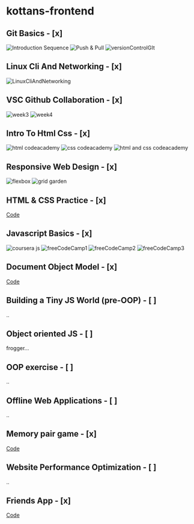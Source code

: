 # kottans-frontend

## Git Basics - [x]
![Introduction Sequence](https://github.com/AsaMitaka/kottans-frontend/blob/main/Git_Basics/Introduction%20Sequence.png)
![Push & Pull](https://github.com/AsaMitaka/kottans-frontend/blob/main/Git_Basics/Push%20%26%20Pull.png)
![versionControlGIt](https://github.com/AsaMitaka/kottans-frontend/blob/main/Git_Basics/versionControlGIt.png)

## Linux Cli And Networking - [x]
![LinuxCliAndNetworking](https://github.com/AsaMitaka/kottans-frontend/blob/main/LinuxCliAndNetworking/linux.png)

## VSC Github Collaboration - [x]
![week3](https://github.com/AsaMitaka/kottans-frontend/blob/main/vscGithubCollaboration/week%203.png)
![week4](https://github.com/AsaMitaka/kottans-frontend/blob/main/vscGithubCollaboration/week4.png)

## Intro To Html Css - [x]
![html codeacademy](https://github.com/AsaMitaka/kottans-frontend/blob/main/introToHtmlCss/html%20codeacademy.png)
![css codeacademy](https://github.com/AsaMitaka/kottans-frontend/blob/main/introToHtmlCss/css%20codeacademy.png)
![html and css codeacademy](https://github.com/AsaMitaka/kottans-frontend/blob/main/introToHtmlCss/html%20and%20css.png)


## Responsive Web Design - [x]
![flexbox](https://github.com/AsaMitaka/kottans-frontend/blob/main/responsiveWebDesign/flexbox.png)
![grid garden](https://github.com/AsaMitaka/kottans-frontend/blob/main/responsiveWebDesign/grid%20garden.png)

## HTML & CSS Practice - [x]
[Code](https://github.com/AsaMitaka/kottans-frontend/tree/main/hooliStylePopup)

## Javascript Basics - [x]
![coursera js](https://github.com/AsaMitaka/kottans-frontend/blob/main/javascriptBasics/coursera%20js.png)
![freeCodeCamp1](https://github.com/AsaMitaka/kottans-frontend/blob/main/javascriptBasics/freeCodeCamp1.png)
![freeCodeCamp2](https://github.com/AsaMitaka/kottans-frontend/blob/main/javascriptBasics/freeCodeCamp2.png)
![freeCodeCamp3](https://github.com/AsaMitaka/kottans-frontend/blob/main/javascriptBasics/freeCodeCamp3.png)

## Document Object Model - [x]
[Code](https://github.com/AsaMitaka/kottans-frontend/tree/main/dom)

## Building a Tiny JS World (pre-OOP) - [ ]
..

## Object oriented JS - [ ]

frogger...

## OOP exercise - [ ]
..

## Offline Web Applications - [ ]
.. 

## Memory pair game - [x]
[Code](https://github.com/AsaMitaka/kottans-frontend/tree/main/memory-pair-game)

## Website Performance Optimization - [ ]
..

## Friends App - [x]
[Code](https://github.com/AsaMitaka/kottans-frontend/tree/main/friends-app)
